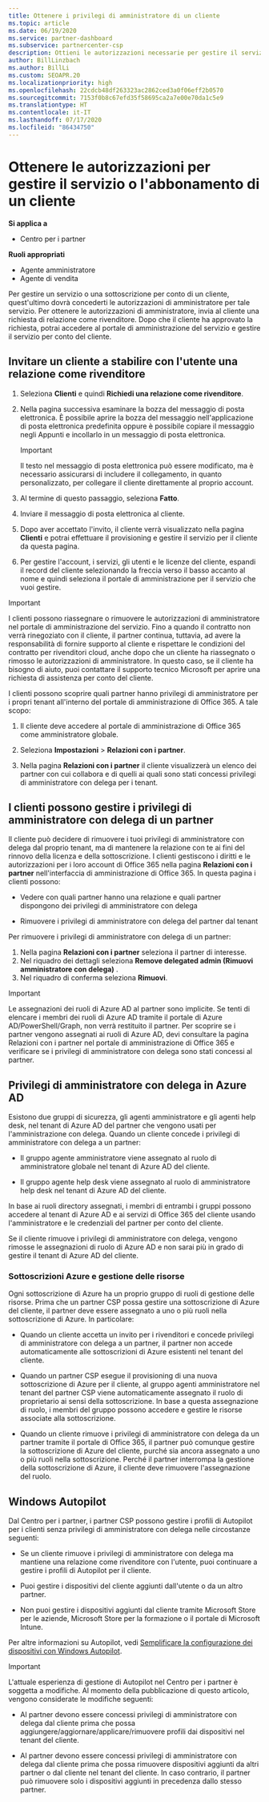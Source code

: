```yaml
---
title: Ottenere i privilegi di amministratore di un cliente
ms.topic: article
ms.date: 06/19/2020
ms.service: partner-dashboard
ms.subservice: partnercenter-csp
description: Ottieni le autorizzazioni necessarie per gestire il servizio o l'abbonamento di un cliente per suo conto. Scopri come sono concesse, revocate e gestite le autorizzazioni.
author: BillLinzbach
ms.author: BillLi
ms.custom: SEOAPR.20
ms.localizationpriority: high
ms.openlocfilehash: 22cdcb48df263323ac2862ced3a0f06eff2b0570
ms.sourcegitcommit: 7153f0b8c67efd35f58695ca2a7e00e70da1c5e9
ms.translationtype: HT
ms.contentlocale: it-IT
ms.lasthandoff: 07/17/2020
ms.locfileid: "86434750"
---
```

# <a name="obtain-permissions-to-manage-a-customers-service-or-subscription"></a>Ottenere le autorizzazioni per gestire il servizio o l'abbonamento di un cliente

**Si applica a**

- Centro per i partner

**Ruoli appropriati**

- Agente amministratore
- Agente di vendita

Per gestire un servizio o una sottoscrizione per conto di un cliente, quest'ultimo dovrà concederti le autorizzazioni di amministratore per tale servizio. Per ottenere le autorizzazioni di amministratore, invia al cliente una richiesta di relazione come rivenditore. Dopo che il cliente ha approvato la richiesta, potrai accedere al portale di amministrazione del servizio e gestire il servizio per conto del cliente. 

## <a name="invite-a-customer-to-establish-a-reseller-relationship-with-you"></a>Invitare un cliente a stabilire con l'utente una relazione come rivenditore

1.  Seleziona **Clienti** e quindi **Richiedi una relazione come rivenditore**.

2.  Nella pagina successiva esaminare la bozza del messaggio di posta elettronica. È possibile aprire la bozza del messaggio nell'applicazione di posta elettronica predefinita oppure è possibile copiare il messaggio negli Appunti e incollarlo in un messaggio di posta elettronica. 

    >[!IMPORTANT]
    >Il testo nel messaggio di posta elettronica può essere modificato, ma è necessario assicurarsi di includere il collegamento, in quanto personalizzato, per collegare il cliente direttamente al proprio account. 
    
3.  Al termine di questo passaggio, seleziona **Fatto**.

4.  Inviare il messaggio di posta elettronica al cliente.

5.  Dopo aver accettato l'invito, il cliente verrà visualizzato nella pagina **Clienti** e potrai effettuare il provisioning e gestire il servizio per il cliente da questa pagina.

6.  Per gestire l'account, i servizi, gli utenti e le licenze del cliente, espandi il record del cliente selezionando la freccia verso il basso accanto al nome e quindi seleziona il portale di amministrazione per il servizio che vuoi gestire.

>[!IMPORTANT]  
>I clienti possono riassegnare o rimuovere le autorizzazioni di amministratore nel portale di amministrazione del servizio. Fino a quando il contratto non verrà rinegoziato con il cliente, il partner continua, tuttavia, ad avere la responsabilità di fornire supporto al cliente e rispettare le condizioni del contratto per rivenditori cloud, anche dopo che un cliente ha riassegnato o rimosso le autorizzazioni di amministratore. In questo caso, se il cliente ha bisogno di aiuto, puoi contattare il supporto tecnico Microsoft per aprire una richiesta di assistenza per conto del cliente.

I clienti possono scoprire quali partner hanno privilegi di amministratore per i propri tenant all'interno del portale di amministrazione di Office 365. A tale scopo:

1. Il cliente deve accedere al portale di amministrazione di Office 365 come amministratore globale.

2. Seleziona **Impostazioni** > **Relazioni con i partner**.

3. Nella pagina **Relazioni con i partner** il cliente visualizzerà un elenco dei partner con cui collabora e di quelli ai quali sono stati concessi privilegi di amministratore con delega per i tenant.

## <a name="customers-can-manage-a-partners-delegated-admin-privileges"></a>I clienti possono gestire i privilegi di amministratore con delega di un partner 

Il cliente può decidere di rimuovere i tuoi privilegi di amministratore con delega dal proprio tenant, ma di mantenere la relazione con te ai fini del rinnovo della licenza e della sottoscrizione. I clienti gestiscono i diritti e le autorizzazioni per i loro account di Office 365 nella pagina **Relazioni con i partner** nell'interfaccia di amministrazione di Office 365. In questa pagina i clienti possono:

- Vedere con quali partner hanno una relazione e quali partner dispongono dei privilegi di amministratore con delega

- Rimuovere i privilegi di amministratore con delega del partner dal tenant

Per rimuovere i privilegi di amministratore con delega di un partner:

1. Nella pagina **Relazioni con i partner** seleziona il partner di interesse.
2. Nel riquadro dei dettagli seleziona **Remove delegated admin (Rimuovi amministratore con delega)** .
3. Nel riquadro di conferma seleziona **Rimuovi**.

>[!IMPORTANT]  
>Le assegnazioni dei ruoli di Azure AD al partner sono implicite. Se tenti di elencare i membri dei ruoli di Azure AD tramite il portale di Azure AD/PowerShell/Graph, non verrà restituito il partner. Per scoprire se i partner vengono assegnati ai ruoli di Azure AD, devi consultare la pagina Relazioni con i partner nel portale di amministrazione di Office 365 e verificare se i privilegi di amministratore con delega sono stati concessi al partner.

## <a name="delegated-admin-privileges-in-azure-ad"></a>Privilegi di amministratore con delega in Azure AD 

Esistono due gruppi di sicurezza, gli agenti amministratore e gli agenti help desk, nel tenant di Azure AD del partner che vengono usati per l'amministrazione con delega. Quando un cliente concede i privilegi di amministratore con delega a un partner:

- Il gruppo agente amministratore viene assegnato al ruolo di amministratore globale nel tenant di Azure AD del cliente.

- Il gruppo agente help desk viene assegnato al ruolo di amministratore help desk nel tenant di Azure AD del cliente.

In base ai ruoli directory assegnati, i membri di entrambi i gruppi possono accedere al tenant di Azure AD e ai servizi di Office 365 del cliente usando l'amministratore e le credenziali del partner per conto del cliente.

Se il cliente rimuove i privilegi di amministratore con delega, vengono rimosse le assegnazioni di ruolo di Azure AD e non sarai più in grado di gestire il tenant di Azure AD del cliente.

### <a name="azure-subscriptions-and-resource-management"></a>Sottoscrizioni Azure e gestione delle risorse

Ogni sottoscrizione di Azure ha un proprio gruppo di ruoli di gestione delle risorse. Prima che un partner CSP possa gestire una sottoscrizione di Azure del cliente, il partner deve essere assegnato a uno o più ruoli nella sottoscrizione di Azure. In particolare:

- Quando un cliente accetta un invito per i rivenditori e concede privilegi di amministratore con delega a un partner, il partner non accede automaticamente alle sottoscrizioni di Azure esistenti nel tenant del cliente.

- Quando un partner CSP esegue il provisioning di una nuova sottoscrizione di Azure per il cliente, al gruppo agenti amministratore nel tenant del partner CSP viene automaticamente assegnato il ruolo di proprietario ai sensi della sottoscrizione. In base a questa assegnazione di ruolo, i membri del gruppo possono accedere e gestire le risorse associate alla sottoscrizione.

- Quando un cliente rimuove i privilegi di amministratore con delega da un partner tramite il portale di Office 365, il partner può comunque gestire la sottoscrizione di Azure del cliente, purché sia ancora assegnato a uno o più ruoli nella sottoscrizione. Perché il partner interrompa la gestione della sottoscrizione di Azure, il cliente deve rimuovere l'assegnazione del ruolo.

## <a name="windows-autopilot"></a>Windows Autopilot

Dal Centro per i partner, i partner CSP possono gestire i profili di Autopilot per i clienti senza privilegi di amministratore con delega nelle circostanze seguenti: 

- Se un cliente rimuove i privilegi di amministratore con delega ma mantiene una relazione come rivenditore con l'utente, puoi continuare a gestire i profili di Autopilot per il cliente.

- Puoi gestire i dispositivi del cliente aggiunti dall'utente o da un altro partner. 

- Non puoi gestire i dispositivi aggiunti dal cliente tramite Microsoft Store per le aziende, Microsoft Store per la formazione o il portale di Microsoft Intune.

Per altre informazioni su Autopilot, vedi [Semplificare la configurazione dei dispositivi con Windows Autopilot](https://docs.microsoft.com/partner-center/autopilot).

>[!IMPORTANT]  
>L'attuale esperienza di gestione di Autopilot nel Centro per i partner è soggetta a modifiche. Al momento della pubblicazione di questo articolo, vengono considerate le modifiche seguenti:

- Al partner devono essere concessi privilegi di amministratore con delega dal cliente prima che possa aggiungere/aggiornare/applicare/rimuovere profili dai dispositivi nel tenant del cliente.

- Al partner devono essere concessi privilegi di amministratore con delega dal cliente prima che possa rimuovere dispositivi aggiunti da altri partner o dal cliente nel tenant del cliente. In caso contrario, il partner può rimuovere solo i dispositivi aggiunti in precedenza dallo stesso partner.
